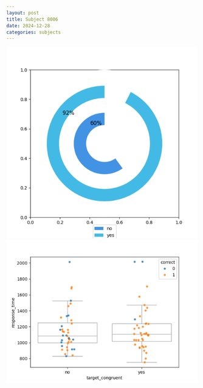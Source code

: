 ```yaml
---
layout: post
title: Subject 8006
date: 2024-12-28
categories: subjects
---
```


![](data/8006/run-3/8006_accuracy_target_congruence.png)
![](data/8006/run-3/8006_rt_congruence.png)
